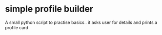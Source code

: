 # simple profile builder 
A small python script to practise basics . it asks user for details and prints a profile card
